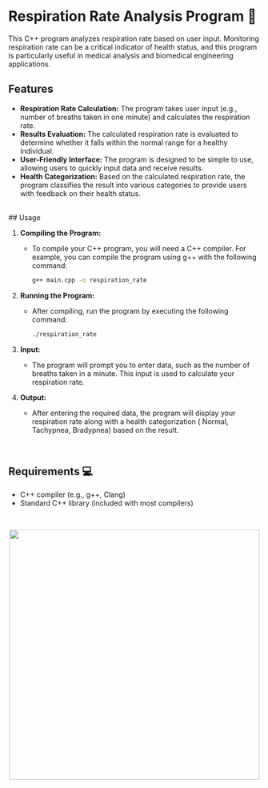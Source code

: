 
# Respiration Rate Analysis Program 🚀

This C++ program analyzes respiration rate based on user input. Monitoring respiration rate can be a critical indicator of health status, and this program is particularly useful in medical analysis and biomedical engineering applications.
<br>




## Features 

- **Respiration Rate Calculation:** The program takes user input (e.g., number of breaths taken in one minute) and calculates the respiration rate.
- **Results Evaluation:** The calculated respiration rate is evaluated to determine whether it falls within the normal range for a healthy individual.
- **User-Friendly Interface:** The program is designed to be simple to use, allowing users to quickly input data and receive results.
- **Health Categorization:** Based on the calculated respiration rate, the program classifies the result into various categories to provide users with feedback on their health status.
<br>
## Usage

1. **Compiling the Program:**
   - To compile your C++ program, you will need a C++ compiler. For example, you can compile the program using g++ with the following command:
   
     ```bash
     g++ main.cpp -o respiration_rate
     ```

2. **Running the Program:**
   - After compiling, run the program by executing the following command:
   
     ```bash
     ./respiration_rate
     ```

3. **Input:**
   - The program will prompt you to enter data, such as the number of breaths taken in a minute. This input is used to calculate your respiration rate.
   
4. **Output:**
   - After entering the required data, the program will display your respiration rate along with a health categorization ( Normal, Tachypnea, Bradypnea) based on the result.

<br>

## Requirements 💻

- C++ compiler (e.g., g++, Clang)
- Standard C++ library (included with most compilers)
<br>
<p align="center"> 
<img src="https://miro.medium.com/v2/resize:fit:1400/0*HehFU-QEbhxk6EIW" width="500" >
</p>
<br>





